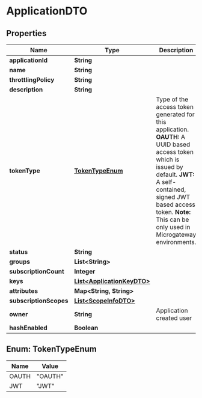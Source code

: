 
# ApplicationDTO

## Properties
Name | Type | Description | Notes
------------ | ------------- | ------------- | -------------
**applicationId** | **String** |  |  [optional]
**name** | **String** |  | 
**throttlingPolicy** | **String** |  | 
**description** | **String** |  |  [optional]
**tokenType** | [**TokenTypeEnum**](#TokenTypeEnum) | Type of the access token generated for this application.  **OAUTH:** A UUID based access token which is issued by default. **JWT:** A self-contained, signed JWT based access token. **Note:** This can be only used in Microgateway environments.  |  [optional]
**status** | **String** |  |  [optional]
**groups** | **List&lt;String&gt;** |  |  [optional]
**subscriptionCount** | **Integer** |  |  [optional]
**keys** | [**List&lt;ApplicationKeyDTO&gt;**](ApplicationKeyDTO.md) |  |  [optional]
**attributes** | **Map&lt;String, String&gt;** |  |  [optional]
**subscriptionScopes** | [**List&lt;ScopeInfoDTO&gt;**](ScopeInfoDTO.md) |  |  [optional]
**owner** | **String** | Application created user  |  [optional]
**hashEnabled** | **Boolean** |  |  [optional]


<a name="TokenTypeEnum"></a>
## Enum: TokenTypeEnum
Name | Value
---- | -----
OAUTH | &quot;OAUTH&quot;
JWT | &quot;JWT&quot;



